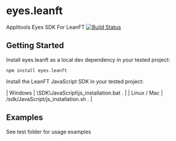 eyes.leanft
=============

Applitools Eyes SDK For LeanFT
[![Build Status](https://travis-ci.org/applitools/Eyes.Selenium.JavaScript.svg?branch=master)](https://travis-ci.org/applitools/Eyes.Selenium.JavaScript)


Getting Started
---------------
Install eyes.leanft as a local dev dependency in your tested project:

    npm install eyes.leanft
    
Install the LeanFT JavaScript SDK in your tested project:

| Windows     | <LeanFT installation folder>\SDK\JavaScript\js_installation.bat . |
| Linux / Mac | <LeanFT installation folder>/sdk/JavaScript/js_installation.sh .  |

Examples
---------------
See test folder for usage examples